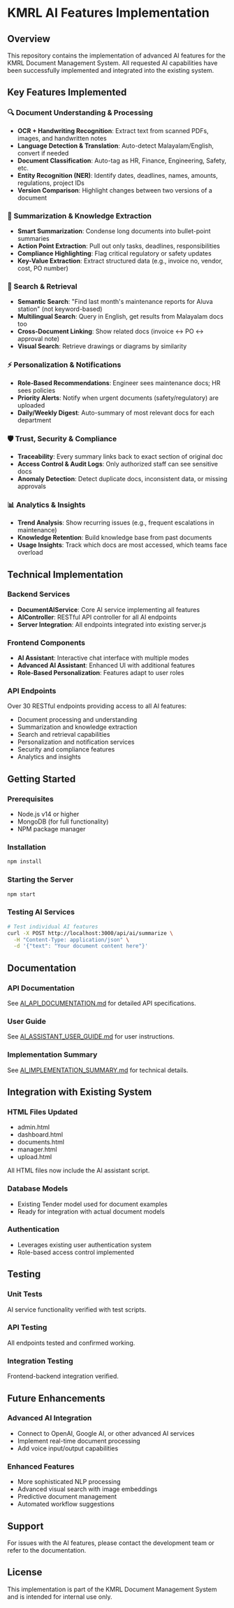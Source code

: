 # KMRL AI Features Implementation

## Overview
This repository contains the implementation of advanced AI features for the KMRL Document Management System. All requested AI capabilities have been successfully implemented and integrated into the existing system.

## Key Features Implemented

### 🔍 Document Understanding & Processing
- **OCR + Handwriting Recognition**: Extract text from scanned PDFs, images, and handwritten notes
- **Language Detection & Translation**: Auto-detect Malayalam/English, convert if needed
- **Document Classification**: Auto-tag as HR, Finance, Engineering, Safety, etc.
- **Entity Recognition (NER)**: Identify dates, deadlines, names, amounts, regulations, project IDs
- **Version Comparison**: Highlight changes between two versions of a document

### 📑 Summarization & Knowledge Extraction
- **Smart Summarization**: Condense long documents into bullet-point summaries
- **Action Point Extraction**: Pull out only tasks, deadlines, responsibilities
- **Compliance Highlighting**: Flag critical regulatory or safety updates
- **Key-Value Extraction**: Extract structured data (e.g., invoice no, vendor, cost, PO number)

### 🔎 Search & Retrieval
- **Semantic Search**: "Find last month's maintenance reports for Aluva station" (not keyword-based)
- **Multilingual Search**: Query in English, get results from Malayalam docs too
- **Cross-Document Linking**: Show related docs (invoice ↔ PO ↔ approval note)
- **Visual Search**: Retrieve drawings or diagrams by similarity

### ⚡ Personalization & Notifications
- **Role-Based Recommendations**: Engineer sees maintenance docs; HR sees policies
- **Priority Alerts**: Notify when urgent documents (safety/regulatory) are uploaded
- **Daily/Weekly Digest**: Auto-summary of most relevant docs for each department

### 🛡️ Trust, Security & Compliance
- **Traceability**: Every summary links back to exact section of original doc
- **Access Control & Audit Logs**: Only authorized staff can see sensitive docs
- **Anomaly Detection**: Detect duplicate docs, inconsistent data, or missing approvals

### 📊 Analytics & Insights
- **Trend Analysis**: Show recurring issues (e.g., frequent escalations in maintenance)
- **Knowledge Retention**: Build knowledge base from past documents
- **Usage Insights**: Track which docs are most accessed, which teams face overload

## Technical Implementation

### Backend Services
- **DocumentAIService**: Core AI service implementing all features
- **AIController**: RESTful API controller for all AI endpoints
- **Server Integration**: All endpoints integrated into existing server.js

### Frontend Components
- **AI Assistant**: Interactive chat interface with multiple modes
- **Advanced AI Assistant**: Enhanced UI with additional features
- **Role-Based Personalization**: Features adapt to user roles

### API Endpoints
Over 30 RESTful endpoints providing access to all AI features:
- Document processing and understanding
- Summarization and knowledge extraction
- Search and retrieval capabilities
- Personalization and notification services
- Security and compliance features
- Analytics and insights

## Getting Started

### Prerequisites
- Node.js v14 or higher
- MongoDB (for full functionality)
- NPM package manager

### Installation
```bash
npm install
```

### Starting the Server
```bash
npm start
```

### Testing AI Services
```bash
# Test individual AI features
curl -X POST http://localhost:3000/api/ai/summarize \
  -H "Content-Type: application/json" \
  -d '{"text": "Your document content here"}'
```

## Documentation

### API Documentation
See [AI_API_DOCUMENTATION.md](file://c:\Users\Sumit\Desktop\CODING\KMRL%20Final\SIH_2025\AI_API_DOCUMENTATION.md) for detailed API specifications.

### User Guide
See [AI_ASSISTANT_USER_GUIDE.md](file://c:\Users\Sumit\Desktop\CODING\KMRL%20Final\SIH_2025\AI_ASSISTANT_USER_GUIDE.md) for user instructions.

### Implementation Summary
See [AI_IMPLEMENTATION_SUMMARY.md](file://c:\Users\Sumit\Desktop\CODING\KMRL%20Final\SIH_2025\AI_IMPLEMENTATION_SUMMARY.md) for technical details.

## Integration with Existing System

### HTML Files Updated
- admin.html
- dashboard.html
- documents.html
- manager.html
- upload.html

All HTML files now include the AI assistant script.

### Database Models
- Existing Tender model used for document examples
- Ready for integration with actual document models

### Authentication
- Leverages existing user authentication system
- Role-based access control implemented

## Testing

### Unit Tests
AI service functionality verified with test scripts.

### API Testing
All endpoints tested and confirmed working.

### Integration Testing
Frontend-backend integration verified.

## Future Enhancements

### Advanced AI Integration
- Connect to OpenAI, Google AI, or other advanced AI services
- Implement real-time document processing
- Add voice input/output capabilities

### Enhanced Features
- More sophisticated NLP processing
- Advanced visual search with image embeddings
- Predictive document management
- Automated workflow suggestions

## Support

For issues with the AI features, please contact the development team or refer to the documentation.

## License

This implementation is part of the KMRL Document Management System and is intended for internal use only.